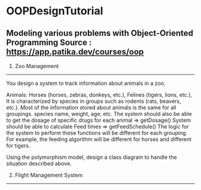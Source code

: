 # OOPDesignTutorial
Modeling various problems with Object-Oriented Programming
Source : https://app.patika.dev/courses/oop
----------------------------------------------------------
1) Zoo Management
-----------------
You design a system to track information about animals in a zoo.

Animals:
Horses (horses, zebras, donkeys, etc.),
Felines (tigers, lions, etc.),
It is characterized by species in groups such as rodents (rats, beavers, etc.).
Most of the information stored about animals is the same for all groupings.
species name, weight, age, etc.
The system should also be able to get the dosage of specific drugs for each animal => getDosage()
System should be able to calculate Feed times => getFeedSchedule()
The logic for the system to perform these functions will be different for each grouping. For example, the feeding algorithm will be different for horses and different for tigers.

Using the polymorphism model, design a class diagram to handle the situation described above.

2) Flight Management System
---------------------------
